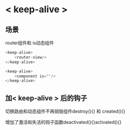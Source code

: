 # < keep-alive >

## 场景

router组件和 is动态组件

```js
<keep-alive>
    <router-view/>
</keep-alive>
```

```js
<keep-alive>
    <component is=""/>
</keep-alive>
```

## 加< keep-alive > 后的钩子

切换路由和动态组件不再销毁组件destroy(){} 和 created(){}

增加了激活和失活的钩子函数deactivated(){}activated(){}

